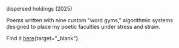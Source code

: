 dispersed holdings (2025)

Poems written with nine custom "word gyms," algorithmic systems designed to place my poetic faculties under stress and strain.

Find it [here](https://asterismbooks.com/product/gyms-kyle-booten){target="_blank"}.